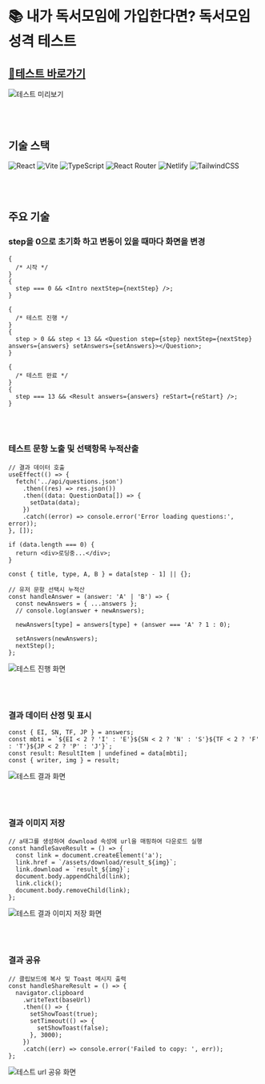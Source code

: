 # 📚 내가 독서모임에 가입한다면? 독서모임 성격 테스트

## [🔗테스트 바로가기](https://dogear-mbti.netlify.app)

![테스트 미리보기](./public/assets/readme/1.gif)

<br/>
<br/>

## 기술 스택

![React](https://img.shields.io/badge/react-%2320232a.svg?style=for-the-badge&logo=react&logoColor=%2361DAFB)
![Vite](https://img.shields.io/badge/vite-%23646CFF.svg?style=for-the-badge&logo=vite&logoColor=white)
![TypeScript](https://img.shields.io/badge/typescript-%23007ACC.svg?style=for-the-badge&logo=typescript&logoColor=white)
![React Router](https://img.shields.io/badge/React_Router-CA4245?style=for-the-badge&logo=react-router&logoColor=white)
![Netlify](https://img.shields.io/badge/netlify-%23000000.svg?style=for-the-badge&logo=netlify&logoColor=#00C7B7)
![TailwindCSS](https://img.shields.io/badge/tailwindcss-%2338B2AC.svg?style=for-the-badge&logo=tailwind-css&logoColor=white)

<br/>
<br/>

## 주요 기술

### step을 0으로 초기화 하고 변동이 있을 때마다 화면을 변경

```tsx
{
  /* 시작 */
}
{
  step === 0 && <Intro nextStep={nextStep} />;
}

{
  /* 테스트 진행 */
}
{
  step > 0 && step < 13 && <Question step={step} nextStep={nextStep} answers={answers} setAnswers={setAnswers}></Question>;
}

{
  /* 테스트 완료 */
}
{
  step === 13 && <Result answers={answers} reStart={reStart} />;
}
```

<br/>
<br/>

### 테스트 문항 노출 및 선택항목 누적산출

```tsx
// 결과 데이터 호출
useEffect(() => {
  fetch('../api/questions.json')
    .then((res) => res.json())
    .then((data: QuestionData[]) => {
      setData(data);
    })
    .catch((error) => console.error('Error loading questions:', error));
}, []);

if (data.length === 0) {
  return <div>로딩중...</div>;
}

const { title, type, A, B } = data[step - 1] || {};

// 유저 문항 선택시 누적산
const handleAnswer = (answer: 'A' | 'B') => {
  const newAnswers = { ...answers };
  // console.log(answer + newAnswers);

  newAnswers[type] = answers[type] + (answer === 'A' ? 1 : 0);

  setAnswers(newAnswers);
  nextStep();
};
```

![테스트 진행 화면](./public/assets/readme/2.gif)

<br/>
<br/>

### 결과 데이터 산정 및 표시

```tsx
const { EI, SN, TF, JP } = answers;
const mbti = `${EI < 2 ? 'I' : 'E'}${SN < 2 ? 'N' : 'S'}${TF < 2 ? 'F' : 'T'}${JP < 2 ? 'P' : 'J'}`;
const result: ResultItem | undefined = data[mbti];
const { writer, img } = result;
```

![테스트 결과 화면](./public/assets/readme/3.gif)

<br/>
<br/>

### 결과 이미지 저장

```tsx
// a태그를 생성하여 download 속성에 url을 매핑하여 다운로드 실행
const handleSaveResult = () => {
  const link = document.createElement('a');
  link.href = `/assets/download/result_${img}`;
  link.download = `result_${img}`;
  document.body.appendChild(link);
  link.click();
  document.body.removeChild(link);
};
```

![테스트 결과 이미지 저장 화면](./public/assets/readme/4.gif)

<br/>
<br/>

### 결과 공유

```tsx
// 클립보드에 복사 및 Toast 메시지 출력
const handleShareResult = () => {
  navigator.clipboard
    .writeText(baseUrl)
    .then(() => {
      setShowToast(true);
      setTimeout(() => {
        setShowToast(false);
      }, 3000);
    })
    .catch((err) => console.error('Failed to copy: ', err));
};
```

![테스트 url 공유 화면](./public/assets/readme/5.gif)
